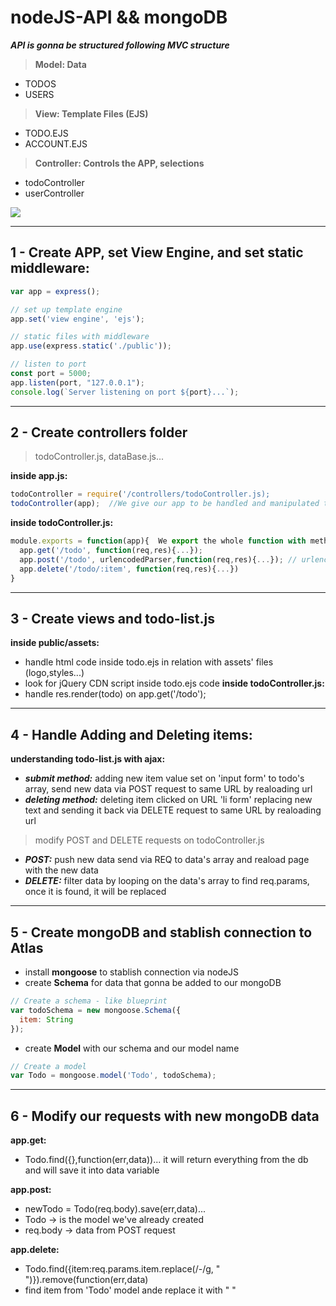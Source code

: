 
# nodeJS-API && mongoDB

***API is gonna be structured following MVC structure***

> **Model: Data**
- TODOS
- USERS

> **View: Template Files (EJS)**
- TODO.EJS
- ACCOUNT.EJS

> **Controller: Controls the APP, selections**
- todoController
- userController

<img src="https://www.cleveroad.com/images/article-previews/what-is-mvc.png" tittle="MVC Structure">

---

## 1 - Create APP, set View Engine, and set static middleware:
```javascript
var app = express();

// set up template engine
app.set('view engine', 'ejs');

// static files with middleware
app.use(express.static('./public'));

// listen to port
const port = 5000;
app.listen(port, "127.0.0.1");
console.log(`Server listening on port ${port}...`);
```

---

## 2 - Create controllers folder
> todoController.js, dataBase.js...

**inside app.js:** 
```javascript
todoController = require('/controllers/todoController.js);
todoController(app);  //We give our app to be handled and manipulated to the controller
```
**inside todoController.js:**
```javascript
module.exports = function(app){  We export the whole function with methods inside
  app.get('/todo', function(req,res){...});
  app.post('/todo', urlencodedParser,function(req,res){...}); // urlencodedParser to handle body 
  app.delete('/todo/:item', function(req,res){...})
}
```

---

## 3 - Create views and todo-list.js
**inside public/assets:**
- handle html code inside todo.ejs in relation with assets' files (logo,styles...)
- look for jQuery CDN script inside todo.ejs code
**inside todoController.js:**
- handle res.render(todo) on app.get('/todo');


---

## 4 - Handle Adding and Deleting items:
**understanding todo-list.js with ajax:**
- ***submit method:*** adding new item value set on 'input form' to todo's array, send new data via POST request to same URL by realoading url
- ***deleting method:*** deleting item clicked on URL 'li form' replacing new text and sending it back via DELETE request to same URL by realoading url

> modify POST and DELETE requests on todoController.js
- ***POST:*** push new data send via REQ to data's array and reaload page with the new data
- ***DELETE:*** filter data by looping on the data's array to find req.params, once it is found, it will be replaced


---

## 5 - Create mongoDB and stablish connection to Atlas
- install **mongoose** to stablish connection via nodeJS
- create **Schema** for data that gonna be added to our mongoDB
```javascript
// Create a schema - like blueprint
var todoSchema = new mongoose.Schema({
  item: String
});
```
- create **Model** with our schema and our model name
```javascript
// Create a model
var Todo = mongoose.model('Todo', todoSchema);
```

---

## 6 - Modify our requests with new mongoDB data
**app.get:**
- Todo.find({},function(err,data))... it will return everything from the db and will save it into data variable

**app.post:**
- newTodo = Todo(req.body).save(err,data)...
- Todo -> is the model we've already created
- req.body -> data from POST request

**app.delete:**
- Todo.find({item:req.params.item.replace(/\-/g, " ")}).remove(function(err,data)
- find item from 'Todo' model ande replace it with " " 
